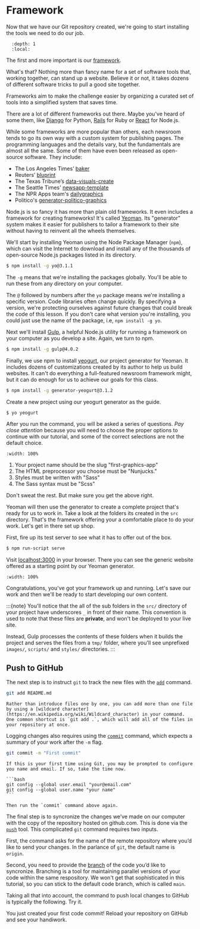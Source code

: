 ```{include} _templates/nav.html
```

# Framework

Now that we have our Git repository created, we're going to start installing the tools we need to do our job.

```{contents} Sections
  :depth: 1
  :local:
```

The first and more important is our [framework](https://en.wikipedia.org/wiki/Software_framework).

What's that? Nothing more than fancy name for a set of software tools that, working together, can stand up a website. Believe it or not, it takes dozens of different software tricks to pull a good site together.

Frameworks aim to make the challenge easier by organizing a curated set of tools into a simplified system that saves time.

There are a lot of different frameworks out there. Maybe you've heard of some them, like [Django](https://www.djangoproject.com/) for Python, [Rails](http://rubyonrails.org) for Ruby or [React](https://reactjs.org/) for Node.js.

While some frameworks are more popular than others, each newsroom tends to go its own way with a custom system for publishing pages. The programming languages and the details vary, but the fundamentals are almost all the same. Some of them have even been released as open-source software. They include:

- The Los Angeles Times’ [baker](https://github.com/datadesk/baker)
- Reuters’ [bluprint](https://github.com/reuters-graphics/bluprint_graphics-kit)
- The Texas Tribune’s [data-visuals-create](https://github.com/texastribune/data-visuals-create)
- The Seattle Times' [newsapp-template](https://github.com/seattletimes/newsapp-template/)
- The NPR Apps team's [dailygraphics](https://github.com/nprapps/dailygraphics)
- Politico's [generator-politico-graphics](https://github.com/The-Politico/generator-politico-graphics)

Node.js is so fancy it has more than plain old frameworks. It even includes a framework for creating frameworks! It's called [Yeoman](http://yeoman.io). Its "generator" system makes it easier for publishers to tailor a framework to their site without having to reinvent all the wheels themselves.

We'll start by installing Yeoman using the Node Package Manager (`npm`), which can visit the Internet to download and install any of the thousands of open-source Node.js packages listed in its directory.

```bash
$ npm install -g yo@3.1.1
```

The `-g` means that we're installing the packages globally. You'll be able to run these from any directory on your computer.

The `@` followed by numbers after the `yo` package means we're installing a specific version. Code libraries often change quickly. By specifying a version, we're protecting ourselves against future changes that could break the code of this lesson. If you don't care what version you're installing, you could just use the name of the package, i.e, `npm install -g yo`.

Next we'll install [Gulp](https://gulpjs.com/), a helpful Node.js utility for running a framework on your computer as you develop a site. Again, we turn to npm.

```bash
$ npm install -g gulp@4.0.2
```

Finally, we use npm to install [yeogurt](https://github.com/larsonjj/generator-yeogurt), our project generator for Yeoman. It includes dozens of customizations created by its author to help us build websites. It can't do everything a full-featured newsroom framework might, but it can do enough for us to achieve our goals for this class.

```bash
$ npm install -g generator-yeogurt@3.1.2
```

Create a new project using our yeogurt generator as the guide.

```bash
$ yo yeogurt
```

After you run the command, you will be asked a series of questions. *Pay close attention* because you will need to choose the proper options to continue with our tutorial, and some of the correct selections are not the default choice.

```{image} _static/yeogurt-setup.png
:width: 100%
```

1. Your project name should be the slug "first-graphics-app"
2. The HTML preprocessor you choose must be "Nunjucks."
3. Styles must be written with "Sass"
4. The Sass syntax must be "Scss"

Don't sweat the rest. But make sure you get the above right.

Yeoman will then use the generator to create a complete project that's ready for us to work in. Take a look at the folders its created in the `src` directory. That's the framework offering your a comfortable place to do your work. Let's get in there set up shop.

First, fire up its test server to see what it has to offer out of the box.

```bash
$ npm run-script serve
```

Visit [localhost:3000](http://localhost:3000) in your browser. There you can see the generic website offered as a starting point by our Yeoman generator.

```{image} _static/welcome.png
:width: 100%
```

Congratulations, you've got your framework up and running. Let's save our work and then we'll be ready to start developing our own content.

:::{note}
You'll notice that the all of the sub folders in the `src/` directory of your project have underscores `_` in front of their name. This convention is used to note that these files are **private**, and won't be deployed to your live site.

Instead, Gulp processes the contents of these folders when it builds the project and serves the files from a `tmp/` folder, where you'll see unprefixed `images/`, `scripts/` and `styles/` directories.
:::

## Push to GitHub

The next step is to instruct `git` to track the new files with the [`add`](https://git-scm.com/docs/git-add) command.

```bash
git add README.md
```

```{note}
Rather than introduce files one by one, you can add more than one file by using a [wildcard character](https://en.wikipedia.org/wiki/Wildcard_character) in your command. One common shortcut is `git add .`, which will add all of the files in your repository at once.
```

Logging changes also requires using the [`commit`](https://git-scm.com/docs/git-commit) command, which expects a summary of your work after the `-m` flag.

```bash
git commit -m "First commit"
```

````{warning}
If this is your first time using Git, you may be prompted to configure you name and email. If so, take the time now. 

```bash
git config --global user.email "your@email.com"
git config --global user.name "your name"
```

Then run the `commit` command above again.
````

The final step is to syncronize the changes we’ve made on our computer with the copy of the repository hosted on github.com. This is done via the [`push`](https://git-scm.com/docs/git-push) tool. This complicated `git` command requires two inputs.

First, the command asks for the name of the remote repository where you’d like to send your changes. In the parlance of `git`, the default name is `origin`.

Second, you need to provide the [branch](https://en.wikipedia.org/wiki/Branching_(version_control)) of the code you’d like to syncronize. Branching is a tool for maintaining parallel versions of your code within the same respository. We won't get that sophisticated in this tutorial, so you can stick to the default code branch, which is called `main`.

Taking all that into account, the command to push local changes to GitHub is typically the following. Try it. 

You just created your first code commit! Reload your repository on GitHub and see your handiwork.
